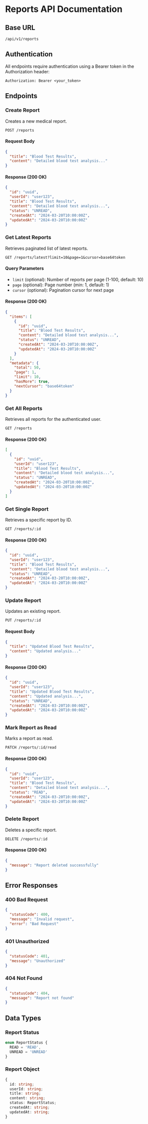 # Reports API Documentation

## Base URL
```
/api/v1/reports
```

## Authentication
All endpoints require authentication using a Bearer token in the Authorization header:
```
Authorization: Bearer <your_token>
```

## Endpoints

### Create Report
Creates a new medical report.

```http
POST /reports
```

#### Request Body
```json
{
  "title": "Blood Test Results",
  "content": "Detailed blood test analysis..."
}
```

#### Response (200 OK)
```json
{
  "id": "uuid",
  "userId": "user123",
  "title": "Blood Test Results",
  "content": "Detailed blood test analysis...",
  "status": "UNREAD",
  "createdAt": "2024-03-20T10:00:00Z",
  "updatedAt": "2024-03-20T10:00:00Z"
}
```

### Get Latest Reports
Retrieves paginated list of latest reports.

```http
GET /reports/latest?limit=10&page=1&cursor=base64token
```

#### Query Parameters
- `limit` (optional): Number of reports per page (1-100, default: 10)
- `page` (optional): Page number (min: 1, default: 1)
- `cursor` (optional): Pagination cursor for next page

#### Response (200 OK)
```json
{
  "items": [
    {
      "id": "uuid",
      "title": "Blood Test Results",
      "content": "Detailed blood test analysis...",
      "status": "UNREAD",
      "createdAt": "2024-03-20T10:00:00Z",
      "updatedAt": "2024-03-20T10:00:00Z"
    }
  ],
  "metadata": {
    "total": 50,
    "page": 1,
    "limit": 10,
    "hasMore": true,
    "nextCursor": "base64token"
  }
}
```

### Get All Reports
Retrieves all reports for the authenticated user.

```http
GET /reports
```

#### Response (200 OK)
```json
[
  {
    "id": "uuid",
    "userId": "user123",
    "title": "Blood Test Results",
    "content": "Detailed blood test analysis...",
    "status": "UNREAD",
    "createdAt": "2024-03-20T10:00:00Z",
    "updatedAt": "2024-03-20T10:00:00Z"
  }
]
```

### Get Single Report
Retrieves a specific report by ID.

```http
GET /reports/:id
```

#### Response (200 OK)
```json
{
  "id": "uuid",
  "userId": "user123",
  "title": "Blood Test Results",
  "content": "Detailed blood test analysis...",
  "status": "UNREAD",
  "createdAt": "2024-03-20T10:00:00Z",
  "updatedAt": "2024-03-20T10:00:00Z"
}
```

### Update Report
Updates an existing report.

```http
PUT /reports/:id
```

#### Request Body
```json
{
  "title": "Updated Blood Test Results",
  "content": "Updated analysis..."
}
```

#### Response (200 OK)
```json
{
  "id": "uuid",
  "userId": "user123",
  "title": "Updated Blood Test Results",
  "content": "Updated analysis...",
  "status": "UNREAD",
  "createdAt": "2024-03-20T10:00:00Z",
  "updatedAt": "2024-03-20T10:00:00Z"
}
```

### Mark Report as Read
Marks a report as read.

```http
PATCH /reports/:id/read
```

#### Response (200 OK)
```json
{
  "id": "uuid",
  "userId": "user123",
  "title": "Blood Test Results",
  "content": "Detailed blood test analysis...",
  "status": "READ",
  "createdAt": "2024-03-20T10:00:00Z",
  "updatedAt": "2024-03-20T10:00:00Z"
}
```

### Delete Report
Deletes a specific report.

```http
DELETE /reports/:id
```

#### Response (200 OK)
```json
{
  "message": "Report deleted successfully"
}
```

## Error Responses

### 400 Bad Request
```json
{
  "statusCode": 400,
  "message": "Invalid request",
  "error": "Bad Request"
}
```

### 401 Unauthorized
```json
{
  "statusCode": 401,
  "message": "Unauthorized"
}
```

### 404 Not Found
```json
{
  "statusCode": 404,
  "message": "Report not found"
}
```

## Data Types

### Report Status
```typescript
enum ReportStatus {
  READ = 'READ',
  UNREAD = 'UNREAD'
}
```

### Report Object
```typescript
{
  id: string;
  userId: string;
  title: string;
  content: string;
  status: ReportStatus;
  createdAt: string;
  updatedAt: string;
}
```
